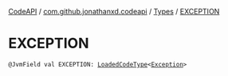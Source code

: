 [CodeAPI](../../index.md) / [com.github.jonathanxd.codeapi](../index.md) / [Types](index.md) / [EXCEPTION](.)

# EXCEPTION

`@JvmField val EXCEPTION: `[`LoadedCodeType`](../../com.github.jonathanxd.codeapi.type/-loaded-code-type/index.md)`<`[`Exception`](https://kotlinlang.org/api/latest/jvm/stdlib/kotlin/-exception/index.html)`>`